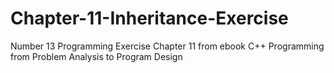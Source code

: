 # Chapter-11-Inheritance-Exercise
Number 13 Programming Exercise Chapter 11 from ebook C++ Programming from Problem Analysis to Program Design
